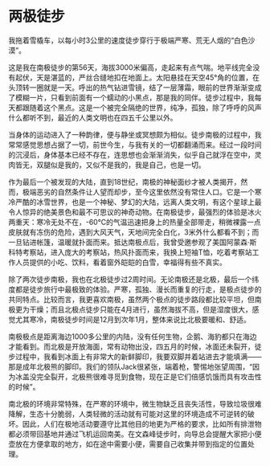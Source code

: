 # 两极徒步

我拖着雪橇车，以每小时3公里的速度徒步穿行于极端严寒、荒无人烟的“白色沙漠”。 

这是我在南极徒步的第56天，海拔3000米偏高，走起来有点气喘。地平线完全没有起伏，天是湛蓝的，严丝合缝地扣在地面上。太阳悬挂在天空45°角的位置，在头顶转一圈就是一天。呼出的热气钻进雪镜，结了一层薄霜，眼前的世界渐渐变成了模糊一片，只看到前面有一个蠕动的小黑点，那是我的同伴。徒步过程中，我每天都跟随着这个黑点。这是一个被完全隔绝的世界，纯净，孤独，除了呼呼的风声什么都听不到，最近的人类文明也在四五千公里以外。 

当身体的运动进入了一种韵律，便与静坐或冥想颇为相似。徒步南极的过程中，我常常感觉思想占据了一切，前世今生，与我有关的一切都翻涌而来。经过一段时间的沉浸后，身体基本已经不存在，连思想也会渐渐消失，似乎自己就浮在空中，灵肉皆无，双腿似是我的，又似不是我的，我是自己，也是一切。 

作为最后一个被发现的大陆，直到18世纪，南极的神秘面纱才被人类揭开，然而，极端恶劣的自然条件让人望而却步，至今这里依然没有常住人口。它是一个寒冷严酷的冰雪世界，也是一个神秘、梦幻的大陆，远离人类文明，有这个星球上最令人惊异的绝美景色和最不可思议的神奇动物。在南极徒步，最强烈的体验是冰火两重天：寒冷无处不在，-60℃的气温迅速把身上的热量全部带走，稍微裸露一点皮肤就有冻伤的危险，遇到大风天气，天地间完全白化，3米外什么都看不到；而一旦钻进帐篷，温暖就扑面而来。抵达南极点后，我曾受邀参观了美国阿蒙森·斯科特考察站，进入庞大的考察站，热风扑面而来，我换上短袖T恤，吃着考察站工作人员提供的小吃、饮料，看着窗外皑皑的白雪，幸福得有些不真实。 

除了两次徒步南极，我也在北极徒步过2周时间。无论南极还是北极，最后一个纬度都是徒步旅行中最极致的体验。严寒，孤独、漫长而重复的行走，是极点徒步的共同特点。比较而言，我更喜欢南极，虽然两个极点的徒步路段都比较平坦，但南极更为干燥；而且北极点徒步只能在4月进行，虽然海拔不高，但是湿度很大，感觉尤其寒冷，南极徒步时间是12月到次年1月，整体来说比北极要暖和、舒适。 

南极极点是距离海边1000多公里的内陆，没有任何生物，企鹅、海豹都只在海边才能看到。而北极是开放海面，常有动物出没，四五月的时候，冰面还未裂开，徒步过程中，我看到冰面上有非常大的新鲜脚印，我要双脚并着站进去才能填满——那是成年北极熊的脚印。我们的领队Jack很紧张，端着枪，警惕地张望周围，“因为冰盖没完全裂开，北极熊很难寻觅到食物，现在正是它们倍感饥饿而具有攻击性的时候”。 

南北极的环境非常特殊，在严寒的环境中，微生物缺乏且丧失活性，导致垃圾很难降解，生态十分脆弱，人类轻微的活动就有可能对这里的环境造成不可逆转的破坏。因此，人们在极地活动要遵守比其他目的地更为严格的要求，比如所有排泄物都必须带回基地并通过飞机运回南美。在文森峰徒步时，向导总会提醒大家把小便壶放在方便拿取的地方，如在途中需要小便，需要自己收集并带到指定的位置处理。